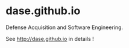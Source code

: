 # dase.github.io
Defense Acquisition and Software Engineering.

See http://dase.github.io in details !

